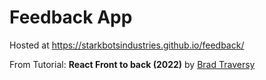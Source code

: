 # Feedback App

Hosted at https://starkbotsindustries.github.io/feedback/

From Tutorial: **React Front to back (2022)** by [Brad Traversy](https://github.com/bradtraversy)

